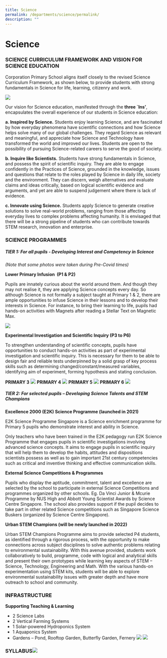 ```yaml
---
title: Science
permalink: /departments/science/permalink/
description: ""
---
```

Science
=======

### **SCIENCE CURRICULUM FRAMEWORK AND VISION FOR SCIENCE EDUCATION**

  
Corporation Primary School aligns itself closely to the revised Science Curriculum Framework, as shown below, to provide students with strong fundamentals in Science for life, learning, citizenry and work.

![](/images/science.png)

Our vision for Science education, manifested through the **three \`Ins’**, encapsulates the overall experience of our students in Science education:  

**a. Inspired by Science.** Students enjoy learning Science, and are fascinated by how everyday phenomena have scientific connections and how Science helps solve many of our global challenges. They regard Science as relevant and meaningful, and appreciate how Science and Technology have transformed the world and improved our lives. Students are open to the possibility of pursuing Science-related careers to serve the good of society.  

**b. Inquire like Scientists.** Students have strong fundamentals in Science, and possess the spirit of scientific inquiry. They are able to engage confidently in the Practices of Science, grounded in the knowledge, issues and questions that relate to the roles played by Science in daily life, society and the environment. They can discern, weigh alternatives and evaluate claims and ideas critically, based on logical scientific evidence and arguments, and yet are able to suspend judgement where there is lack of evidence.  

**c. Innovate using Science.** Students apply Science to generate creative solutions to solve real-world problems, ranging from those affecting everyday lives to complex problems affecting humanity. It is envisaged that there will be a strong pipeline of students who can contribute towards STEM research, innovation and enterprise.

### **SCIENCE PROGRAMMES**

##### **TIER 1: For all pupils - Developing Interest and Competency in Science**

_(Note that some photos were taken during Pre-Covid times)_  
  

**Lower Primary Infusion  (P1 & P2)** 

Pupils are innately curious about the world around them. And though they may not realise it, they are applying Science concepts every day. So although Science is not formally a subject taught at Primary 1 & 2, there are ample opportunities to infuse Science in their lessons and to develop their interests in Science. For instance, to bring their learning to life, pupils had hands-on activities with Magnets after reading a Stellar Text on Magnetic Max.

![](/images/science1.jpg)


**Experimental Investigation and Scientific Inquiry (P3 to P6)** 

To strengthen understanding of scientific concepts, pupils have opportunities to conduct hands-on activities as part of experimental investigation and scientific inquiry. This is necessary for them to be able to design fair and reliable tests underpinned by a solid grasp of key process skills such as determining changed/constant/measured variables, identifying aim of experiment, forming hypothesis and stating conclusion.

**PRIMARY 3**
![](/images/sciencep3.jpg)
**PRIMARY 4**
![](/images/sciencep4.jpg)
**PRIMARY 5**
![](/images/sciencep5.jpg)
**PRIMARY 6**
![](/images/sciencep6.jpg)

##### **TIER 2: For selected pupils – Developing Science Talents and STEM Champions**

**Excellence 2000 (E2K) Science Programme (launched in 2021)** 

E2K Science Programme Singapore is a Science enrichment programme for Primary 5 pupils who demonstrate interest and ability in Science.   

Only teachers who have been trained in the E2K pedagogy run E2K Science Programme that engages pupils in scientific investigations involving advanced science concepts. It aims to engage pupils in scientific inquiry that will help them to develop the habits, attitudes and dispositions scientists possess as well as to gain important 21st century competencies such as critical and inventive thinking and effective communication skills.      

  

**External Science Competitions & Programmes** 

Pupils who display the aptitude, commitment, talent and excellence are selected by the school to participate in external Science Competitions and programmes organized by other schools. Eg. Da Vinci Junior & Mcurie Programme by NUS High and Abbott Young Scientist Awards by Science Centre Singapore. The school also provides support if the pupil decides to take part in other related Science competitions such as Singapore Science Buskers (organized by Science Centre Singapore).    

  

**Urban STEM Champions (will be newly launched in 2022)** 

Urban STEM Champions Programme aims to provide selected P4 students, as identified through a rigorous process, with the opportunity to make connections across subject disciplines to solve authentic problems relating to environmental sustainability. With this avenue provided, students work collaboratively to build, programme, code with logical and analytical skills and present their own prototypes while learning key aspects of STEM – Science, Technology, Engineering and Math. With the various hands-on experimentation using STEM kits, students will be able to explore environmental sustainability issues with greater depth and have more outreach to school and community.

### **INFRASTRUCTURE**

**Supporting Teaching & Learning**

*   2 Science Labs
*   2 Vertical Farming Systems
*   1 Solar-powered Hydroponics System
*   1 Aquaponics System
*   Gardens – Pond, Rooftop Garden, Butterfly Garden, Fernery
![](/images/labs.jpg)
![](/images/garden.jpg)

### **SYLLABUS**![](/images/Syllabus%20Table.jpg)